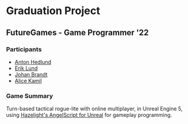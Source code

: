 # Graduation Project
## FutureGames - Game Programmer '22

### Participants
- [Anton Hedlund](https://www.antonhedlund.com/)
- [Erik Lund](https://lunderik.wixsite.com/portfolio)
- [Johan Brandt](https://www.johanbrandt.com/)
- [Alice Kamil](https://alicekamil.com/)

### Game Summary
Turn-based tactical rogue-lite with online multiplayer, in Unreal Engine 5, using [Hazelight's AngelScript for Unreal](https://angelscript.hazelight.se/) for gameplay programming.
